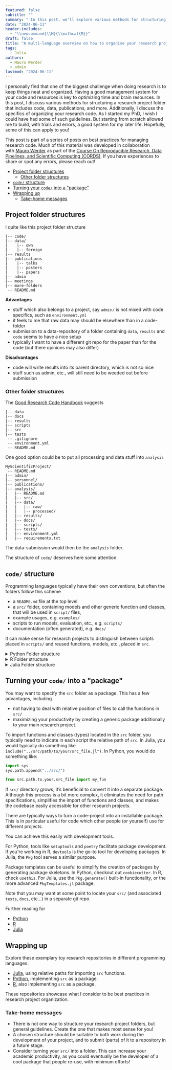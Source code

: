 ```yaml
---
featured: false
subtitle: ""
summary: " In this post, we'll explore various methods for structuring a research project folder that includes code, data, publications, and more. Additionally, we'll look into the specifics of organizing your code folder."
date: "2024-06-11"
header-includes:
  - "\\newcommand{\\M}{\\mathcal{M}}"
draft: false
title: "A multi-language overview on how to organise your research project code and documents"
tags:
  - Julia
authors:
  - Mauro Werder
  - admin
lastmod: "2024-06-11"
---
```


I personally find that one of the biggest challenge when doing research is to keep things neat and organized. Having a good management system for your code and resources is key to optimizing time and brain resources. In this post, I discuss various methods for structuring a research project folder that includes code, data, publications, and more. Additionally, I discuss the specifics of organizing your research code. As I started my PhD, I wish I could have had some of such guidelines. But starting from scratch allowed me to build, with trials and errors, a good system for my later life. Hopefully, some of this can apply to you! 

This post is part of a series of posts on best practices for managing research code. Much of this material was developed in collaboration with [Mauro Werder](https://github.com/mauro3) as part of the [Course On Reproducible Research, Data Pipelines, and Scientific Computing (CORDS)](https://github.com/mauro3/CORDS/tree/master). If you have experiences to share or spot any errors, please reach out!

- [Project folder structures](#project-folder-structures)
  - [Other folder structures](#other-folder-structures)
- [`code/` structure](#code-structure)
- [Turning your `code/` into a "package"](#turning-your-code-into-a-package)
- [Wrapping up](#wrapping-up)
  - [Take-home messages](#take-home-messages)


## Project folder structures
I quite like this project folder structure

```
|-- code/
|-- data/
|    |-- own
|    |-- foreign
|-- results
|-- publications
|    |-- talks
|    |-- posters
|    |-- papers
|-- admin
|-- meetings
|-- more-folders
 -- README.md
```

**Advantages**
- stuff which also belongs to a project, say `admin/` is not mixed with code specifics, such as `environment.yml`
- it feels to me that raw data may should be elsewhere than in a code-folder
- submission to a data-repository of a folder containing `data`, `results` and `code` seems to have a nice setup
- typically I want to have a different git repo for the paper than for the code (but there opinions may also differ)

**Disadvantages**
- code will write results into its parent directory, which is not so nice
- stuff such as admin, etc., will still need to be weeded out before submission

### Other folder structures

The [Good Research Code Handbook](https://goodresearch.dev/setup#create-a-project-skeleton) suggests
```
|-- data
|-- docs
|-- results
|-- scripts
|-- src
|-- tests
 -- .gitignore
 -- environment.yml
 -- README.md
```


One good option could be to put all processing and data stuff into `analysis`
```
MyScientificProject/
 -- README.md
|-- admin/
|-- personnel/
|-- publications/
|-- analysis/
|   |-- README.md
|   |-- src/
|   |-- data/
|   |   |-- raw/
|   |   |-- processed/
|   |-- results/
|   |-- docs/
|   |-- scripts/
|   |-- tests/
|   |-- environment.yml
|   |-- requirements.txt
```
The data-submission would then be the `analysis` folder.


The structure of `code/` deserves here some attention.

## `code/` structure

Programming languages typically have their own conventions, but often the folders follow this scheme
- a `README.md` file at the top level
- a `src/` folder, containing models and other generic function and classes, that will be used in `script/` files,
- example usages, e.g. `examples/`
- scripts to run models, evaluation, etc., e.g. `scripts/`
- documentation (often generated), e.g. `docs/`

It can make sense for research projects to distinguish between scripts placed in `scripts/` and reused functions, models, etc., placed in `src`. 

<details>
<summary>Python Folder structure</summary>

```
|-- src/            # package code
|-- scripts/        # Custom analysis or processing scripts
|-- tests/
|-- examples/       # Example scripts using the package
|-- docs/           # documentation
 -- environment.yml # to handle project dependencies
 -- README.md
```

</details>

<details>
<summary>R Folder structure</summary>

```
|-- R/               # R scripts and functions (package code)
|-- scripts/         # Custom analysis or processing scripts
|-- man/             # Documentation files
|-- tests/
|-- examples/        # Example scripts using the package
|-- vignettes/       # Long-form documentation
 -- DESCRIPTION      # Package description and metadata
 -- NAMESPACE        # Namespace file for package
 -- README.md        # Project overview and details
```

</details>

<details>
<summary>Julia Folder structure</summary>

```
|-- src/            # package code
|-- scripts/        # Custom analysis or processing scripts
|-- test/
|-- examples/       # Example scripts using the package
|-- docs/           # documentation
 -- Project.toml    # to handle project dependencies
 -- README.md
```

</details>


## Turning your `code/` into a "package"

You may want to specify the `src` folder as a package. This has a few advantages, including

- not having to deal with relative position of files to call the functions in `src/`
- maximizing your productivity by creating a generic package additionally to your main research project.

To import functions and classes (types) located in the `src` folder, you typically need to indicate in each script the relative path of `src`. In Julia, you would typically do something like `include("../src/path/to/your/src_file.jl")`. In Python, you would do something like:

```python
import sys
sys.path.append("../src/")

from src.path.to.your.src_file import my_fun
```

If `src/` directory grows, it’s beneficial to convert it into a separate package. Although this process is a bit more complex, it eliminates the need for path specifications, simplifies the import of functions and classes, and makes the codebase easily accessible for other research projects.

There are typically ways to turn a code-project into an installable package.  This is in particular useful for code which other people (or yourself) use for different projects. 

You can achieve this easily with development tools.

For Python, tools like `setuptools` and `poetry` facilitate package development. If you're working in R, `devtools` is the go-to tool for developing packages. In Julia, the `Pkg` tool serves a similar purpose.

Package templates can be useful to simplify the creation of packages by generating package skeletons. In Python, checkout out `cookiecutter`. In R, check `usethis`. For Julia, use the `Pkg.generate()` built-in functionality, or the more advanced `PkgTemplates.jl` package.

Note that you may want at some point to locate your `src/` (and associated `tests`, `docs`, etc...) in a separate git repo.


Further reading for
- [Python](https://goodresearch.dev/setup#create-a-pip-installable-package-recommended)
- [R](https://statisticsglobe.com/create-package-r)
- [Julia](https://pkgdocs.julialang.org/v1/creating-packages/)

## Wrapping up
Explore these exemplary toy research repositories in different programming languages:

- [Julia](https://github.com/mauro3/toy-research-project-breithorn), using relative paths for importing `src` functions.
- [Python](https://github.com/vboussange/rere), implementing `src` as a package.
- [R](https://github.com/vboussange/breithornToyProjectCORDS), also implementing `src` as a package.

These repositories showcase what I consider to be best practices in research project organization.

### Take-home messages

- There is not one way to structure your research project folders, but general guidelines. Create the one that makes most sense for you!
- A chosen structure should be suitable to both work during the development of your project, and to submit (parts) of it to a repository in a future stage.
- Consider turning your `src/` into a folder. This can increase your academic productivity, as you could eventually be the developer of a cool package that people re-use, with minimum efforts!
